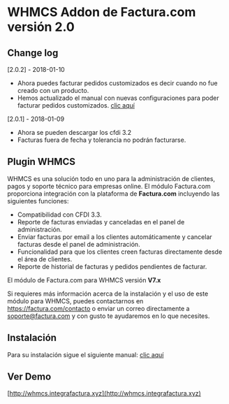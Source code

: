 # WHMCS Addon de Factura.com versión 2.0

## Change log

[2.0.2] - 2018-01-10
- Ahora puedes facturar pedidos customizados es decir cuando no fue creado con un producto.
- Hemos actualizado el manual con nuevas configuraciones para poder facturar pedidos customizados.  [clic aquí](https://facturacom.kayako.com/article/77-instalacion-de-plugin-de-factura-com-para-whmcs)

[2.0.1] - 2018-01-09
- Ahora se pueden descargar los cfdi 3.2
- Facturas fuera de fecha y tolerancia no podrán facturarse.

## Plugin WHMCS

WHMCS es una solución todo en uno para la administración de clientes, pagos y soporte técnico para empresas
online.
El módulo Factura.com proporciona integración con la plataforma de **Factura.com** incluyendo las siguientes
funciones:
- Compatibilidad con CFDI 3.3.
- Reporte de facturas enviadas y canceladas en el panel de administración.
- Enviar facturas por email a los clientes automáticamente y cancelar facturas desde el panel de
administración.
- Funcionalidad para que los clientes creen facturas directamente desde el área de clientes.
- Reporte de historial de facturas y pedidos pendientes de facturar.

El módulo de Factura.com para WHMCS versión **V7.x**

Si requieres más información acerca de la instalación y el uso de este módulo para WHMCS, puedes contactarnos en https://factura.com/contacto o enviar un correo directamente a soporte@factura.com y con gusto te ayudaremos en lo que necesites.

## Instalación
Para su instalación sigue el siguiente manual: [clic aquí](https://facturacom.kayako.com/article/77-instalacion-de-plugin-de-factura-com-para-whmcs)

## Ver Demo

[http://whmcs.integrafactura.xyz](http://whmcs.integrafactura.xyz)
